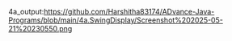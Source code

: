 4a_output:https://github.com/Harshitha83174/ADvance-Java-Programs/blob/main/4a.SwingDisplay/Screenshot%202025-05-21%20230550.png
